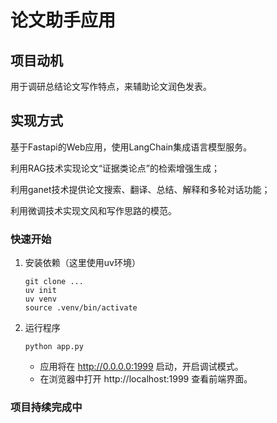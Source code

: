 # 论文助手应用

## 项目动机
用于调研总结论文写作特点，来辅助论文润色发表。

## 实现方式
基于Fastapi的Web应用，使用LangChain集成语言模型服务。

利用RAG技术实现论文“证据类论点”的检索增强生成；

利用ganet技术提供论文搜索、翻译、总结、解释和多轮对话功能；

利用微调技术实现文风和写作思路的模范。


### 快速开始

1. 安装依赖（这里使用uv环境）
    ```
   git clone ...
   uv init
   uv venv
   source .venv/bin/activate
    ```
2. 运行程序
    ```
    python app.py
    ```
    - 应用将在 http://0.0.0.0:1999 启动，开启调试模式。
    - 在浏览器中打开 http://localhost:1999 查看前端界面。



### 项目持续完成中
